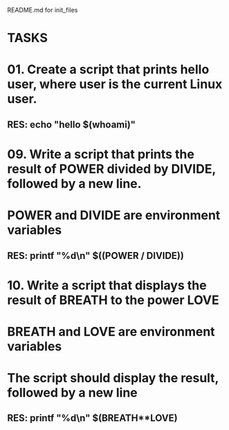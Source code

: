 README.md for init_files
# TASKS
# 01. Create a script that prints hello user, where user is the current Linux user.
## RES: echo "hello $(whoami)"

# 09. Write a script that prints the result of POWER divided by DIVIDE, followed by a new line.
# POWER and DIVIDE are environment variables
## RES: printf "%d\n" $((POWER / DIVIDE))

# 10. Write a script that displays the result of BREATH to the power LOVE
# BREATH and LOVE are environment variables
# The script should display the result, followed by a new line
## RES: printf "%d\n" $(BREATH**LOVE) 
